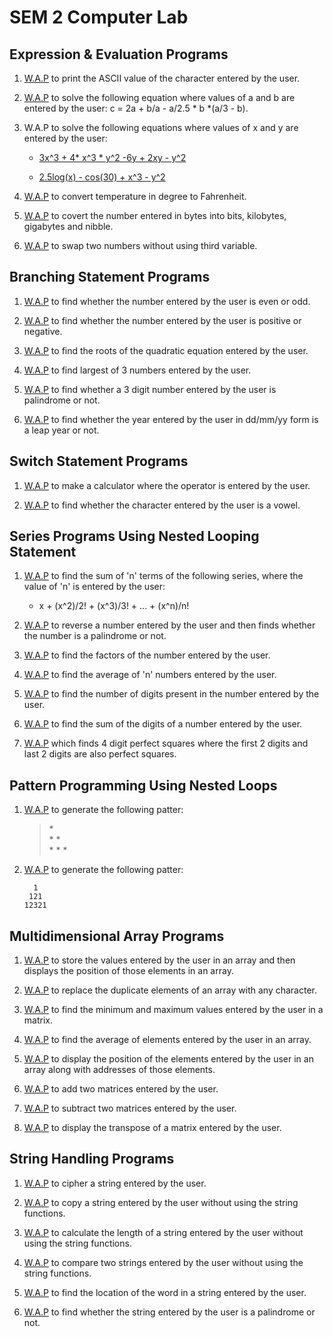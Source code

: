 # SEM 2 Computer Lab


## Expression & Evaluation Programs

1. [W.A.P](char2int.c) to print the ASCII value of the character entered by the user.

2. [W.A.P](eqnsolv.c) to solve the following equation where values of a and b are entered by the user:
	c = 2a + b/a - a/2.5 * b *(a/3 - b).

3. W.A.P to solve the following equations where values of x and y are entered by the user:
	* [3x^3 + 4* x^3 * y^2 -6y + 2xy - y^2](eqnsolv2.c)
			
	* [2.5log(x) - cos(30) + x^3 - y^2](eqnsolv3.c)
			
4. [W.A.P](ctof.c) to convert temperature in degree to Fahrenheit.

5. [W.A.P](bytes.c) to covert the number entered in bytes into bits, kilobytes, gigabytes and nibble.

6. [W.A.P](numswap.c) to swap two numbers without using third variable.			

## Branching Statement Programs

1. [W.A.P](evenodd.c) to find whether the number entered by the user is even or odd.

2. [W.A.P](posorneg.c) to find whether the number entered by the user is positive or negative.

3. [W.A.P](quad.c) to find the roots of the quadratic equation entered by the user.

4. [W.A.P](larof3.c) to find largest of 3 numbers entered by the user.

5. [W.A.P](palin.c) to find whether a 3 digit number entered by the user is palindrome or not.

6. [W.A.P](leapyear.c) to find whether the year entered by the user in dd/mm/yy form is a leap year or not.

## Switch Statement Programs

1. [W.A.P](calculator.c) to make a calculator where the operator is entered by the user.

2. [W.A.P](vowel.c) to find whether the character entered by the user is a vowel.

## Series Programs Using Nested Looping Statement

1. [W.A.P](series.c) to find the sum of 'n' terms of the following series, where the value of 'n' is entered by the user:
	* x + (x^2)/2! + (x^3)/3! + ... + (x^n)/n!
	
2. 	[W.A.P](numrevpal.c) to reverse a number entered by the user and then finds whether the number is a palindrome or not.

3. [W.A.P](factors.c) to find the factors of the number entered by the user.

4. [W.A.P](average.c) to find the average of 'n' numbers entered by the user.

5. [W.A.P](numlen.c) to find the number of digits present in the number entered by the user.

6. [W.A.P](numsum.c) to find the sum of the digits of a number entered by the user.

7. [W.A.P](squsqu.c) which finds 4 digit perfect squares where the first 2 digits and last 2 digits are also perfect squares.

## Pattern Programming Using Nested Loops

1. [W.A.P](ptrn1.c) to generate the following patter:
	> \*  
	> \* \*  
	> \* \* \*

2. [W.A.P](ptrn2.c) to generate the following patter:
	```
	  1  
	 121  
	12321
	```

## Multidimensional Array Programs

1. [W.A.P](arr.c) to store the values entered by the user in an array and then displays the position of those elements in an array.

2. [W.A.P](arrdup.c) to replace the duplicate elements of an array with any character.

3. [W.A.P](matrix.c) to find the minimum and maximum values entered by the user in a matrix.

4. [W.A.P](arravg.c) to find the average of elements entered by the user in an array.

5. [W.A.P](arrpos.c) to display the position of the elements entered by the user in an array along with addresses of those elements.

6. [W.A.P](matsum.c) to add two matrices entered by the user.	

7. [W.A.P](matdif.c) to subtract two matrices entered by the user.

8. [W.A.P](transpose.c) to display the transpose of a matrix entered by the user.	

## String Handling Programs

1. [W.A.P](cipher.c) to cipher a string entered by the user.

2. [W.A.P](strcpy.c) to copy a string entered by the user without using the string functions.

3. [W.A.P](strlen.c) to calculate the length of a string entered by the user without using the string functions.

4. [W.A.P](strcmp.c) to compare two strings entered by the user without using the string functions.

5. [W.A.P](strfind.c) to find the location of the word in a string entered by the user.

6. [W.A.P](strpal.c) to find whether the string entered by the user is a palindrome or not.
